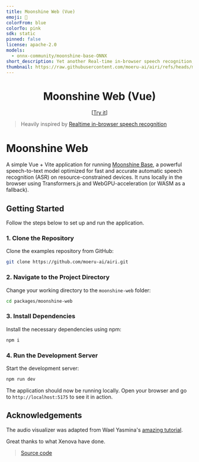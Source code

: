 ```yaml
---
title: Moonshine Web (Vue)
emoji: 🌙
colorFrom: blue
colorTo: pink
sdk: static
pinned: false
license: apache-2.0
models:
  - onnx-community/moonshine-base-ONNX
short_description: Yet another Real-time in-browser speech recognition, re-implemented with Vue
thumbnail: https://raw.githubusercontent.com/moeru-ai/airi/refs/heads/main/packages/whisper-webgpu/public/banner.png
---
```


<h1 align="center">Moonshine Web (Vue)</h1>

<p align="center">
  [<a href="https://moonshine-web-vue.netlify.app/">Try it</a>]
</p>

> Heavily inspired by [Realtime in-browser speech recognition](https://huggingface.co/spaces/webml-community/moonshine-web)

# Moonshine Web

A simple Vue + Vite application for running [Moonshine Base](https://huggingface.co/onnx-community/moonshine-base-ONNX), a powerful speech-to-text model optimized for fast and accurate automatic speech recognition (ASR) on resource-constrained devices. It runs locally in the browser using Transformers.js and WebGPU-acceleration (or WASM as a fallback).

## Getting Started

Follow the steps below to set up and run the application.

### 1. Clone the Repository

Clone the examples repository from GitHub:

```sh
git clone https://github.com/moeru-ai/airi.git
```

### 2. Navigate to the Project Directory

Change your working directory to the `moonshine-web` folder:

```sh
cd packages/moonshine-web
```

### 3. Install Dependencies

Install the necessary dependencies using npm:

```sh
npm i
```

### 4. Run the Development Server

Start the development server:

```sh
npm run dev
```

The application should now be running locally. Open your browser and go to `http://localhost:5175` to see it in action.

## Acknowledgements

The audio visualizer was adapted from Wael Yasmina's [amazing tutorial](https://waelyasmina.net/articles/how-to-create-a-3d-audio-visualizer-using-three-js/).

Great thanks to what Xenova have done.

> [Source code](https://github.com/huggingface/transformers.js-examples/tree/38a883dd465d70d7368b86b95aa0678895ca4e83/moonshine-web)

